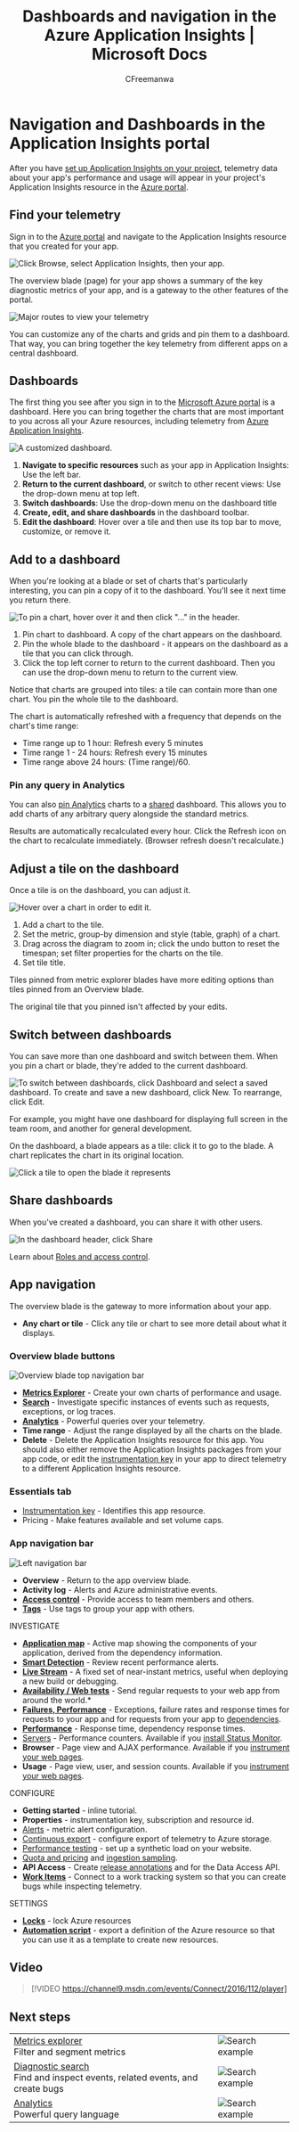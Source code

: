 ﻿---
title: Dashboards and navigation in the Azure Application Insights | Microsoft Docs
description: Create views of your key APM charts and queries.
services: application-insights
documentationcenter: ''
author: CFreemanwa
manager: carmonm

ms.assetid: 39b0701b-2fec-4683-842a-8a19424f67bd
ms.service: application-insights
ms.workload: tbd
ms.tgt_pltfrm: ibiza
ms.devlang: multiple
ms.topic: article
ms.date: 03/14/2017
ms.author: bwren

---
# Navigation and Dashboards in the Application Insights portal
After you have [set up Application Insights on your project](app-insights-overview.md), telemetry data about your app's performance and usage will appear in your project's Application Insights resource in the [Azure portal](https://portal.azure.com).

## Find your telemetry
Sign in to the [Azure portal](https://portal.azure.com) and navigate to the Application Insights resource that you created for your app.

![Click Browse, select Application Insights, then your app.](./media/app-insights-dashboards/00-start.png)

The overview blade (page) for your app shows a summary of the key diagnostic metrics of your app, and is a gateway to the other features of the portal.

![Major routes to view your telemetry](./media/app-insights-dashboards/010-oview.png)

You can customize any of the charts and grids and pin them to a dashboard. That way, you can bring together the key telemetry from different apps on a central dashboard.

## Dashboards
The first thing you see after you sign in to the [Microsoft Azure portal](https://portal.azure.com) is a dashboard. Here you can bring together the charts that are most important to you across all your Azure resources, including telemetry from [Azure Application Insights](app-insights-overview.md).

![A customized dashboard.](./media/app-insights-dashboards/31.png)

1. **Navigate to specific resources** such as your app in Application Insights: Use the left bar.
2. **Return to the current dashboard**, or switch to other recent views: Use the drop-down menu at top left.
3. **Switch dashboards**: Use the drop-down menu on the dashboard title
4. **Create, edit, and share dashboards** in the dashboard toolbar.
5. **Edit the dashboard**: Hover over a tile and then use its top bar to move, customize, or remove it.

## Add to a dashboard
When you're looking at a blade or set of charts that's particularly interesting, you can pin a copy of it to the dashboard. You'll see it next time you return there.

![To pin a chart, hover over it and then click "..." in the header.](./media/app-insights-dashboards/33.png)

1. Pin chart to dashboard. A copy of the chart appears on the dashboard.
2. Pin the whole blade to the dashboard - it appears on the dashboard as a tile that you can click through.
3. Click the top left corner to return to the current dashboard. Then you can use the drop-down menu to return to the current view.

Notice that charts are grouped into tiles: a tile can contain more than one chart. You pin the whole tile to the dashboard.

The chart is automatically refreshed with a frequency that depends on the chart's time range:

* Time range up to 1 hour: Refresh every 5 minutes
* Time range 1 - 24 hours: Refresh every 15 minutes
* Time range above 24 hours: (Time range)/60.

### Pin any query in Analytics
You can also [pin Analytics](app-insights-analytics-using.md#pin-to-dashboard) charts to a [shared](#share-dashboards-with-your-team) dashboard. This allows you to add charts of any arbitrary query alongside the standard metrics. 

Results are automatically recalculated every hour. Click the Refresh icon on the chart to recalculate immediately. (Browser refresh doesn't recalculate.)

## Adjust a tile on the dashboard
Once a tile is on the dashboard, you can adjust it.

![Hover over a chart in order to edit it.](./media/app-insights-dashboards/36.png)

1. Add a chart to the tile.
2. Set the metric, group-by dimension and style (table, graph) of a chart.
3. Drag across the diagram to zoom in; click the undo button to reset the timespan; set filter properties for the charts on the tile.
4. Set tile title.

Tiles pinned from metric explorer blades have more editing options than tiles pinned from an Overview blade.

The original tile that you pinned isn't affected by your edits.

## Switch between dashboards
You can save more than one dashboard and switch between them. When you pin a chart or blade, they're added to the current dashboard.

![To switch between dashboards, click Dashboard and select a saved dashboard. To create and save a new dashboard, click New. To rearrange, click Edit.](./media/app-insights-dashboards/32.png)

For example, you might have one dashboard for displaying full screen in the team room, and another for general development.

On the dashboard, a blade appears as a tile: click it to go to the blade. A chart replicates the chart in its original location.

![Click a tile to open the blade it represents](./media/app-insights-dashboards/35.png)

## Share dashboards
When you've created a dashboard, you can share it with other users.

![In the dashboard header, click Share](./media/app-insights-dashboards/41.png)

Learn about [Roles and access control](app-insights-resources-roles-access-control.md).

## App navigation
The overview blade is the gateway to more information about your app.

* **Any chart or tile** - Click any tile or chart to see more detail about what it displays.

### Overview blade buttons
![Overview blade top navigation bar](./media/app-insights-dashboards/app-overview-top-nav.png)

* [**Metrics Explorer**](app-insights-metrics-explorer.md) - Create your own charts of performance and usage.
* [**Search**](app-insights-diagnostic-search.md) - Investigate specific instances of events such as requests, exceptions, or log traces.
* [**Analytics**](app-insights-analytics.md) - Powerful queries over your telemetry.
* **Time range** - Adjust the range displayed by all the charts on the blade.
* **Delete** - Delete the Application Insights resource for this app. You should also either remove the Application Insights packages from your app code, or edit the [instrumentation key](app-insights-create-new-resource.md#copy-the-instrumentation-key) in your app to direct telemetry to a different Application Insights resource.

### Essentials tab
* [Instrumentation key](app-insights-create-new-resource.md#copy-the-instrumentation-key) - Identifies this app resource.
* Pricing - Make features available and set volume caps.

### App navigation bar
![Left navigation bar](./media/app-insights-dashboards/app-left-nav-bar.png)

* **Overview** - Return to the app overview blade.
* **Activity log** - Alerts and Azure administrative events.
* [**Access control**](app-insights-resources-roles-access-control.md) - Provide access to team members and others.
* [**Tags**](../azure-resource-manager/resource-group-using-tags.md) - Use tags to group your app with others.

INVESTIGATE

* [**Application map**](app-insights-app-map.md) - Active map showing the components of your application, derived from the dependency information.
* [**Smart Detection**](app-insights-proactive-diagnostics.md) - Review recent performance alerts.
* [**Live Stream**](app-insights-live-stream.md) - A fixed set of near-instant metrics, useful when deploying a new build or debugging.
* [**Availability / Web tests**](app-insights-monitor-web-app-availability.md) - Send regular requests to your web app from around the world.*
* [**Failures, Performance**](app-insights-web-monitor-performance.md) - Exceptions, failure rates and response times for requests to your app and for requests from your app to [dependencies](app-insights-asp-net-dependencies.md).
* [**Performance**](app-insights-web-monitor-performance.md) - Response time, dependency response times.
* [Servers](app-insights-web-monitor-performance.md) - Performance counters. Available if you [install Status Monitor](app-insights-monitor-performance-live-website-now.md).
* **Browser** - Page view and AJAX performance. Available if you [instrument your web pages](app-insights-javascript.md).
* **Usage** - Page view, user, and session counts. Available if you [instrument your web pages](app-insights-javascript.md).

CONFIGURE

* **Getting started** - inline tutorial.
* **Properties** - instrumentation key, subscription and resource id.
* [Alerts](app-insights-alerts.md) - metric alert configuration.
* [Continuous export](app-insights-export-telemetry.md) - configure export of telemetry to Azure storage.
* [Performance testing](app-insights-monitor-web-app-availability.md#performance-tests) - set up a synthetic load on your website.
* [Quota and pricing](app-insights-pricing.md) and [ingestion sampling](app-insights-sampling.md).
* **API Access** - Create [release annotations](app-insights-annotations.md) and for the Data Access API.
* [**Work Items**](app-insights-diagnostic-search.md#create-work-item) - Connect to a work tracking system so that you can create bugs while inspecting telemetry.

SETTINGS

* [**Locks**](../azure-resource-manager/resource-group-lock-resources.md) - lock Azure resources
* [**Automation script**](app-insights-powershell.md) - export a definition of the Azure resource so that you can use it as a template to create new resources.


## Video

> [!VIDEO https://channel9.msdn.com/events/Connect/2016/112/player]

## Next steps

|  |  |
| --- | --- |
| [Metrics explorer](app-insights-metrics-explorer.md)<br/>Filter and segment metrics |![Search example](./media/app-insights-dashboards/64.png) |
| [Diagnostic search](app-insights-diagnostic-search.md)<br/>Find and inspect events, related events, and create bugs |![Search example](./media/app-insights-dashboards/61.png) |
| [Analytics](app-insights-analytics.md)<br/>Powerful query language |![Search example](./media/app-insights-dashboards/63.png) |
